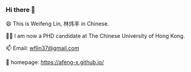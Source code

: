 ### Hi there 👋

😄 This is Weifeng Lin, 林炜丰 in Chinese.

👨‍🎓 I am now a PHD candidate at The Chinese University of Hong Kong.

📫 Email: wflin37@gmail.com

📖 homepage: https://afeng-x.github.io/


<!--
Here are some ideas to get you started:

- 🔭 I’m currently working on ...
- 🌱 I’m currently learning ...
- 👯 I’m looking to collaborate on ...
- 🤔 I’m looking for help with ...
- 💬 Ask me about ...
- 📫 How to reach me: ...
- 😄 Pronouns: ...
- ⚡ Fun fact: ...
-->
